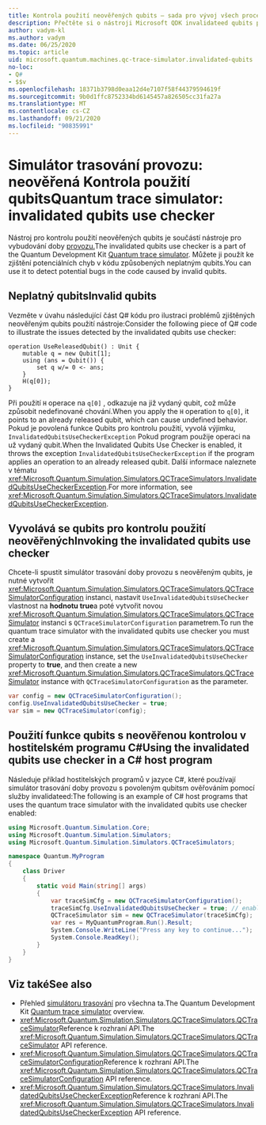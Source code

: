 ```yaml
---
title: Kontrola použití neověřených qubits – sada pro vývoj všech procesorů
description: Přečtěte si o nástroji Microsoft QDK invalidateed qubits pro kontrolu použití, který používá simulátor trasování doby provozu ke kontrole Q# kódu pro potenciálně neplatnou qubits.
author: vadym-kl
ms.author: vadym
ms.date: 06/25/2020
ms.topic: article
uid: microsoft.quantum.machines.qc-trace-simulator.invalidated-qubits
no-loc:
- Q#
- $$v
ms.openlocfilehash: 18371b3798d0eaa12d4e7107f58f44379594619f
ms.sourcegitcommit: 9b0d1ffc8752334bd6145457a826505cc31fa27a
ms.translationtype: MT
ms.contentlocale: cs-CZ
ms.lasthandoff: 09/21/2020
ms.locfileid: "90835991"
---
```

# <a name="quantum-trace-simulator-invalidated-qubits-use-checker"></a><span data-ttu-id="d2b81-103">Simulátor trasování provozu: neověřená Kontrola použití qubits</span><span class="sxs-lookup"><span data-stu-id="d2b81-103">Quantum trace simulator: invalidated qubits use checker</span></span>

<span data-ttu-id="d2b81-104">Nástroj pro kontrolu použití neověřených qubits je součástí nástroje pro vybudování doby [provozu.](xref:microsoft.quantum.machines.qc-trace-simulator.intro)</span><span class="sxs-lookup"><span data-stu-id="d2b81-104">The invalidated qubits use checker is a part of the Quantum Development Kit [Quantum trace simulator](xref:microsoft.quantum.machines.qc-trace-simulator.intro).</span></span> <span data-ttu-id="d2b81-105">Můžete ji použít ke zjištění potenciálních chyb v kódu způsobených neplatným qubits.</span><span class="sxs-lookup"><span data-stu-id="d2b81-105">You can use it to detect potential bugs in the code caused by invalid qubits.</span></span> 

## <a name="invalid-qubits"></a><span data-ttu-id="d2b81-106">Neplatný qubits</span><span class="sxs-lookup"><span data-stu-id="d2b81-106">Invalid qubits</span></span>

<span data-ttu-id="d2b81-107">Vezměte v úvahu následující část Q# kódu pro ilustraci problémů zjištěných neověřeným qubits použití nástroje:</span><span class="sxs-lookup"><span data-stu-id="d2b81-107">Consider the following piece of Q# code to illustrate the issues detected by the invalidated qubits use checker:</span></span>

```qsharp
operation UseReleasedQubit() : Unit {
    mutable q = new Qubit[1];
    using (ans = Qubit()) {
        set q w/= 0 <- ans;
    }
    H(q[0]);
}
```

<span data-ttu-id="d2b81-108">Při použití `H` operace na `q[0]` , odkazuje na již vydaný qubit, což může způsobit nedefinované chování.</span><span class="sxs-lookup"><span data-stu-id="d2b81-108">When you apply the `H` operation to `q[0]`, it points to an already released qubit, which can cause undefined behavior.</span></span> <span data-ttu-id="d2b81-109">Pokud je povolená funkce Qubits pro kontrolu použití, vyvolá výjimku, `InvalidatedQubitsUseCheckerException` Pokud program použije operaci na už vydaný qubit.</span><span class="sxs-lookup"><span data-stu-id="d2b81-109">When the Invalidated Qubits Use Checker is enabled, it throws the exception `InvalidatedQubitsUseCheckerException` if the program applies an operation to an already released qubit.</span></span> <span data-ttu-id="d2b81-110">Další informace naleznete v tématu <xref:Microsoft.Quantum.Simulation.Simulators.QCTraceSimulators.InvalidatedQubitsUseCheckerException>.</span><span class="sxs-lookup"><span data-stu-id="d2b81-110">For more information, see <xref:Microsoft.Quantum.Simulation.Simulators.QCTraceSimulators.InvalidatedQubitsUseCheckerException>.</span></span>

## <a name="invoking-the-invalidated-qubits-use-checker"></a><span data-ttu-id="d2b81-111">Vyvolává se qubits pro kontrolu použití neověřených</span><span class="sxs-lookup"><span data-stu-id="d2b81-111">Invoking the invalidated qubits use checker</span></span>

<span data-ttu-id="d2b81-112">Chcete-li spustit simulátor trasování doby provozu s neověřeným qubits, je nutné vytvořit <xref:Microsoft.Quantum.Simulation.Simulators.QCTraceSimulators.QCTraceSimulatorConfiguration> instanci, nastavit `UseInvalidatedQubitsUseChecker` vlastnost na **hodnotu true**a poté vytvořit novou <xref:Microsoft.Quantum.Simulation.Simulators.QCTraceSimulators.QCTraceSimulator> instanci s `QCTraceSimulatorConfiguration` parametrem.</span><span class="sxs-lookup"><span data-stu-id="d2b81-112">To run the quantum trace simulator with the invalidated qubits use checker you must create a <xref:Microsoft.Quantum.Simulation.Simulators.QCTraceSimulators.QCTraceSimulatorConfiguration> instance, set the `UseInvalidatedQubitsUseChecker` property to **true**, and then create a new <xref:Microsoft.Quantum.Simulation.Simulators.QCTraceSimulators.QCTraceSimulator> instance with `QCTraceSimulatorConfiguration` as the parameter.</span></span> 

```csharp
var config = new QCTraceSimulatorConfiguration();
config.UseInvalidatedQubitsUseChecker = true;
var sim = new QCTraceSimulator(config);
```


## <a name="using-the-invalidated-qubits-use-checker-in-a-c-host-program"></a><span data-ttu-id="d2b81-113">Použití funkce qubits s neověřenou kontrolou v hostitelském programu C#</span><span class="sxs-lookup"><span data-stu-id="d2b81-113">Using the invalidated qubits use checker in a C# host program</span></span>

<span data-ttu-id="d2b81-114">Následuje příklad hostitelských programů v jazyce C#, které používají simulátor trasování doby provozu s povoleným qubitsm ověřováním pomocí služby invalidateed:</span><span class="sxs-lookup"><span data-stu-id="d2b81-114">The following is an example of C# host programs that uses the quantum trace simulator with the invalidated qubits use checker enabled:</span></span> 

```csharp
using Microsoft.Quantum.Simulation.Core;
using Microsoft.Quantum.Simulation.Simulators;
using Microsoft.Quantum.Simulation.Simulators.QCTraceSimulators;

namespace Quantum.MyProgram
{
    class Driver
    {
        static void Main(string[] args)
        {
            var traceSimCfg = new QCTraceSimulatorConfiguration();
            traceSimCfg.UseInvalidatedQubitsUseChecker = true; // enables UseInvalidatedQubitsUseChecker
            QCTraceSimulator sim = new QCTraceSimulator(traceSimCfg);
            var res = MyQuantumProgram.Run().Result;
            System.Console.WriteLine("Press any key to continue...");
            System.Console.ReadKey();
        }
    }
}
```

## <a name="see-also"></a><span data-ttu-id="d2b81-115">Viz také</span><span class="sxs-lookup"><span data-stu-id="d2b81-115">See also</span></span>

- <span data-ttu-id="d2b81-116">Přehled [simulátoru trasování](xref:microsoft.quantum.machines.qc-trace-simulator.intro) pro všechna ta.</span><span class="sxs-lookup"><span data-stu-id="d2b81-116">The Quantum Development Kit [Quantum trace simulator](xref:microsoft.quantum.machines.qc-trace-simulator.intro) overview.</span></span>
- <span data-ttu-id="d2b81-117"><xref:Microsoft.Quantum.Simulation.Simulators.QCTraceSimulators.QCTraceSimulator>Reference k rozhraní API.</span><span class="sxs-lookup"><span data-stu-id="d2b81-117">The <xref:Microsoft.Quantum.Simulation.Simulators.QCTraceSimulators.QCTraceSimulator> API reference.</span></span>
- <span data-ttu-id="d2b81-118"><xref:Microsoft.Quantum.Simulation.Simulators.QCTraceSimulators.QCTraceSimulatorConfiguration>Reference k rozhraní API.</span><span class="sxs-lookup"><span data-stu-id="d2b81-118">The <xref:Microsoft.Quantum.Simulation.Simulators.QCTraceSimulators.QCTraceSimulatorConfiguration> API reference.</span></span>
- <span data-ttu-id="d2b81-119"><xref:Microsoft.Quantum.Simulation.Simulators.QCTraceSimulators.InvalidatedQubitsUseCheckerException>Reference k rozhraní API.</span><span class="sxs-lookup"><span data-stu-id="d2b81-119">The <xref:Microsoft.Quantum.Simulation.Simulators.QCTraceSimulators.InvalidatedQubitsUseCheckerException> API reference.</span></span>